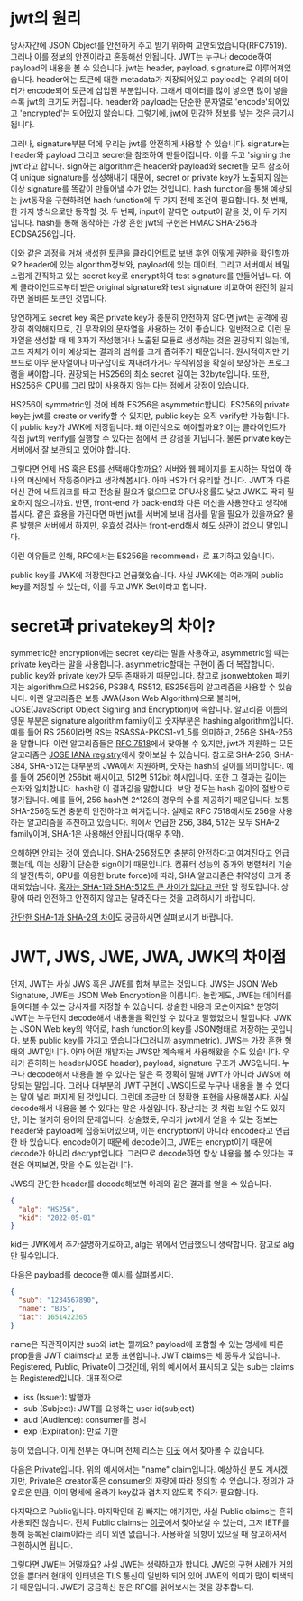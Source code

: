 # jwt의 원리
당사자간에 JSON Object를 안전하게 주고 받기 위하여 고안되었습니다(RFC7519). 그러나 이를 정보의 안전이라고 혼동해선 안됩니다. JWT는 누구나 decode하여 payload의 내용을 볼 수 있습니다.
jwt는 header, payload, signature로 이루어져있습니다. header에는 토큰에 대한 metadata가 저장되어있고 payload는 우리의 데이터가 encode되어 토큰에 삽입된 부분입니다. 그래서 데이터를 많이 넣으면 많이 넣을수록 jwt의 크기도 커집니다. header와 payload는 단순한 문자열로 'encode'되어있고 'encrypted'는 되어있지 않습니다. 그렇기에, jwt에 민감한 정보를 넣는 것은 금기시됩니다.

그러나, signature부분 덕에 우리는 jwt를 안전하게 사용할 수 있습니다. signature는 header와 payload 그리고 secret을 참조하여 만들어집니다. 이를 두고 'signing the jwt'라고 합니다. sign하는 algorithm은
header와 payload와 secret을 모두 참조하여 unique signature를 생성해내기 때문에, secret or private key가 노출되지 않는 이상 signature를 똑같이 만들어낼 수가 없는 것입니다. hash function을 통해 예상되는 jwt동작을 구현하려면 hash function에 두 가지 전제 조건이 필요합니다. 첫 번째, 한 가지 방식으로만 동작할 것. 두 번째, input이 같다면 output이 같을 것, 이 두 가지 입니다. hash를 통해 동작하는 가장 흔한 jwt의 구현은 HMAC SHA-256과 ECDSA256입니다. 

이와 같은 과정을 거쳐 생성한 토큰을 클라이언트로 보낸 후엔 어떻게 권한을 확인할까요? header에 있는 algorithm정보와, payload에 있는 데이터, 그리고 서버에서 비밀스럽게 간직하고 있는 secret key로 encrypt하여 test signature를 만들어냅니다. 이제 클라이언트로부터 받은 original signature와 test signature 비교하여 완전히 일치하면 올바른 토큰인 것입니다. 

당연하게도 secret key 혹은 private key가 충분히 안전하지 않다면 jwt는 공격에 굉장히 취약해지므로, 긴 무작위의 문자열을 사용하는 것이 좋습니다. 일반적으로 이런 문자열을 생성할 때 제 3자가 작성했거나 노출된 모듈로 생성하는 것은 권장되지 않는데, 코드 자체가 이미 예상되는 결과의 범위를 크게 좁혀주기 때문입니다. 원시적이지만 키보드로 아무 문자열이나 마구잡이로 쳐내려가거나 무작위성을 확실히 보장하는 프로그램을 써야합니다. 권장되는 HS256의 최소 secret 길이는 32byte입니다. 또한, HS256은 CPU를 그리 많이 사용하지 않는 다는 점에서 강점이 있습니다. 

HS256이 symmetric인 것에 비해 ES256은 asymmetric합니다. ES256의 private key는 jwt를 create or verify할 수 있지만, public key는 오직 verify만 가능합니다. 이 public key가 JWK에 저장됩니다. 왜 이런식으로 해야할까요? 이는 클라이언트가 직접 jwt의 verify를 실행할 수 있다는 점에서 큰 강점을 지닙니다. 물론 private key는 서버에서 잘 보관되고 있어야 합니다.

그렇다면 언제 HS 혹은 ES를 선택해야할까요? 서버와 웹 페이지를 표시하는 작업이 하나의 머신에서 작동중이라고 생각해봅시다. 아마 HS가 더 유리할 겁니다. JWT가 다른 머신 간에 네트워크를 타고 전송될 필요가 없으므로 CPU사용률도 낮고 JWK도 딱히 필요하지 않으니까요. 반면, front-end 가 back-end와 다른 머신을 사용한다고 생각해봅시다. 같은 효용을 가진다면 매번 jwt를 서버에 보내 검사를 맡을 필요가 있을까요? 물론 발행은 서버에서 하지만, 유효성 검사는 front-end해서 해도 상관이 없으니 말입니다.

이런 이유들로 인해, RFC에서는 ES256을 recommend+ 로 표기하고 있습니다.

public key를 JWK에 저장한다고 언급했었습니다. 사실 JWK에는 여러개의 public key를 저장할 수 있는데, 이를 두고 JWK Set이라고 합니다. 



# secret과 privatekey의 차이?
symmetric한 encryption에는 secret key라는 말을 사용하고, asymmetric할 때는 private key라는 말을 사용합니다. asymmetric할때는 구현이 좀 더 복잡합니다. public key와 private key가 모두 존재하기 때문입니다. 참고로 jsonwebtoken 패키지는 algorithm으로 HS256, PS384, RS512, ES256등의 알고리즘을 사용할 수 있습니다. 이런 알고리즘은 보통 JWA(Json Web Algorithm)으로 불리며, JOSE(JavaScript Object Signing and Encryption)에 속합니다. 알고리즘 이름의 영문 부분은 signature algorithm family이고 숫자부분은 hashing algorithm입니다. 예를 들어 RS 256이라면 RS는 RSASSA-PKCS1-v1_5를 의미하고, 256은 SHA-256을 말합니다. 이런 알고리즘들은 [RFC 7518](https://datatracker.ietf.org/doc/html/rfc7518)에서 찾아볼 수 있지만, jwt가 지원하는 모든 알고리즘은 [JOSE IANA registry](https://www.iana.org/assignments/jose/jose.xhtml#web-signature-encryption-algorithms)에서 찾아보실 수 있습니다. 참고로 SHA-256, SHA-384, SHA-512는 대부분의 JWA에서 지원하며, 숫자는 hash의 길이를 의미합니다. 예를 들어 256이면 256bit 해시이고, 512면 512bit 해시입니다. 또한 그 결과는 길이는 숫자와 일치합니다. hash란 이 결과값을 말합니다. 보안 정도는 hash 길이의 절반으로 평가됩니다. 예를 들어, 256 hash면 2^128의 경우의 수를 제공하기 때문입니다. 보통 SHA-256정도면 충분히 안전하다고 여겨집니다. 실제로 RFC 7518에서도 256을 사용하는 알고리즘을 추천하고 있습니다. 위에서 언급한 256, 384, 512는 모두 SHA-2 family이며, SHA-1은 사용해선 안됩니다(매우 취약). 

오해하면 안되는 것이 있습니다. SHA-256정도면 충분히 안전하다고 여겨진다고 언급했는데, 이는 상황이 단순한 sign이기 때문입니다. 컴퓨터 성능의 증가와 병렬처리 기술의 발전(특히, GPU를 이용한 brute force)에 따라, SHA 알고리즘은 취약성이 크게 증대되었습니다. [혹자는 SHA-1과 SHA-512도 큰 차이가 없다고 판단](https://security.stackexchange.com/questions/52041/is-using-sha-512-for-storing-passwords-tolerable) 할 정도입니다. 상황에 따라 안전하고 안전하지 않고는 달라진다는 것을 고려하시기 바랍니다.

[간단한 SHA-1과 SHA-2의 차이](https://www.geeksforgeeks.org/difference-between-sha1-and-sha2/)도 궁금하시면 살펴보시기 바랍니다.

# JWT, JWS, JWE, JWA, JWK의 차이점
먼저, JWT는 사실 JWS 혹은 JWE를 합쳐 부르는 것입니다. JWS는 JSON Web Signature, JWE는 JSON Web Encryption을 이릅니다. 놀랍게도, JWE는 데이터를 들여다볼 수 있는 당사자를 지정할 수 있습니다. 상술한 내용과 모순이지요? 분명히 JWT는 누구던지 decode해서 내용물을 확인할 수 있다고 말했었으니 말입니다. JWK는 JSON Web key의 약어로, hash function의 key를 JSON형태로 저장하는 곳입니다. 보통 public key를 가지고 있습니다(그러니까 asymmetric). JWS는 가장 흔한 형태의 JWT입니다. 아마 어떤 개발자는 JWS만 계속해서 사용해왔을 수도 있습니다. 우리가 흔히하는 header(JOSE header), payload, signature 구조가 JWS입니다. 누구나 decode해서 내용을 볼 수 있다는 말은 즉 정확히 말해 JWT가 아니라 JWS에 해당되는 말입니다. 그러나 대부분의 JWT 구현이 JWS이므로 누구나 내용을 볼 수 있다는 말이 널리 퍼지게 된 것입니다. 그런데 조금만 더 정확한 표현을 사용해봅시다. 사실 decode해서 내용을 볼 수 있다는 말은 사실입니다. 장난치는 것 처럼 보일 수도 있지만, 이는 철저히 용어의 문제입니다. 상술했듯, 우리가 jwt에서 얻을 수 있는 정보는 header와 payload에 집중되어있으며, 이는 encryption이 아니라 encode라고 언급한 바 있습니다. encode이기 때문에 decode이고, JWE는 encrypt이기 때문에 decode가 아니라 decrypt입니다. 그러므로 decode하면 항상 내용을 볼 수 있다는 표현은 어찌보면, 맞을 수도 있는겁니다.

JWS의 간단한 header를 decode해보면 아래와 같은 결과를 얻을 수 있습니다.
```json
{
  "alg": "HS256",
  "kid": "2022-05-01"
}
```
kid는 JWK에서 추가설명하기로하고, alg는 위에서 언급했으니 생략합니다. 참고로 alg만 필수입니다.

다음은 payload를 decode한 예시를 살펴봅시다.
```json
{
  "sub": "1234567890",
  "name": "BJS",
  "iat": 1651422365
}
```
name은 직관적이지만 sub와 iat는 뭘까요? payload에 포함할 수 있는 명세에 따른 prop들을 JWT claims라고 보통 표현합니다. JWT claims는 세 종류가 있습니다. Registered, Public, Private이 그것인데, 위의 예시에서 표시되고 있는 sub는 claims는 Registered입니다. 대표적으로
* iss (Issuer): 발행자
* sub (Subject): JWT를 요청하는 user id(subject)
* aud (Audience): consumer를 명시
* exp (Expiration): 만료 기한

등이 있습니다. 이게 전부는 아니며 전체 리스는 [이곳](https://datatracker.ietf.org/doc/html/rfc7519#section-4.1) 에서 찾아볼 수 있습니다.

다음은 Private입니다. 위의 예시에서는 "name" claim입니다. 예상하신 분도 계시겠지만, Private은 creator혹은 consumer의 재량에 따라 정의할 수 있습니다. 정의가 자유로운 만큼, 이미 명세에 올라가 key값과 겹치지 않도록 주의가 필요합니다.

마지막으로 Public입니다. 마지막인데 김 빠지는 얘기지만, 사실 Public claims는 흔히 사용되진 않습니다. 전체 Public claims는 [이곳](https://www.iana.org/assignments/jwt/jwt.xhtml#claims)에서 찾아보실 수 있는데, 그저 IETF를 통해 등록된 claim이라는 의미 외엔 없습니다. 사용하실 의향이 있으실 때 참고하셔서 구현하시면 됩니다.

그렇다면 JWE는 어떨까요? 사실 JWE는 생략하고자 합니다. JWE의 구현 사례가 거의 없을 뿐더러 현대의 인터넷은 TLS 통신이 일반화 되어 있어 JWE의 의미가 많이 퇴색되기 때문입니다. JWE가 궁금하신 분은 RFC를 읽어보시는 것을 강추합니다.